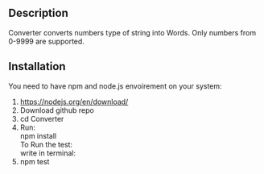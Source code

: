 ## Description
Converter converts numbers type of string into Words. Only numbers from 0-9999 are supported.
## Installation
You need to have npm and node.js envoirement on your system: <br>
1. https://nodejs.org/en/download/ <br/>
2. Download github repo <br/>
3. cd Converter <br/>
4. Run: <br/>
  npm install <br/>
To Run the test:  <br>
write in terminal: <br>
1. npm test
